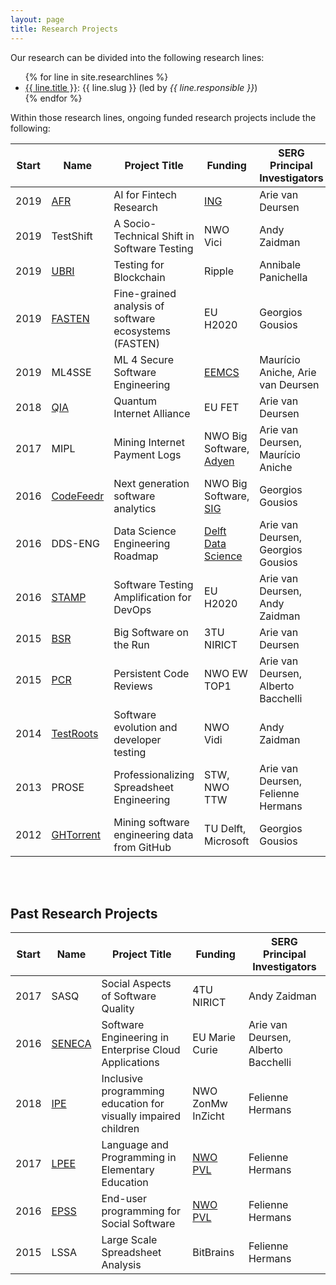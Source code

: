 ```yaml
---
layout: page
title: Research Projects
---
```


Our research can be divided into the following research lines:

<ul>
{% for line in site.researchlines %}
	<li><a href="{{ line.url }}">{{ line.title }}</a>: {{ line.slug }}  (led by <i>{{ line.responsible }}</i>)</li>
{% endfor %}
</ul>

Within those research lines, ongoing funded research projects include the following:

Start | Name | Project Title | Funding | SERG Principal Investigators
------|------|---------------|---------|------------------------
2019  | [AFR](https://se.ewi.tudelft.nl/ai4fintech/)  | AI for Fintech Research | [ING](https://www.ing.com/Home.htm)  | Arie van Deursen
2019  | TestShift | A Socio-Technical Shift in Software Testing | NWO Vici | Andy Zaidman |
2019  | [UBRI](https://ubri.ripple.com) | Testing for Blockchain | Ripple | Annibale Panichella
2019  | [FASTEN](http://gousios.org/blog/Introducing-Fasten.html) | Fine-grained analysis of software ecosystems (FASTEN) | EU H2020 | Georgios Gousios
2019  | ML4SSE  | ML 4 Secure Software Engineering | [EEMCS](https://www.tudelft.nl/en/eemcs/) | Maurício Aniche, Arie van Deursen
2018  | [QIA](http://quantum-internet.team/)  | Quantum Internet Alliance | EU FET | Arie van Deursen
2017  | MIPL | Mining Internet Payment Logs | NWO Big Software, [Adyen](https://www.adyen.com) | Arie van Deursen, Maurício Aniche
2016  | [CodeFeedr](https://codefeedr.github.io) | Next generation software analytics | NWO Big Software, [SIG](https://www.sig.eu/) | Georgios Gousios
2016  | DDS-ENG | Data Science Engineering Roadmap | [Delft Data Science](https://www.tudelft.nl/en/eemcs/cooperation/delft-data-science/) | Arie van Deursen, Georgios Gousios
2016  | [STAMP](https://www.stamp-project.eu) | Software Testing Amplification for DevOps | EU H2020 | Arie van Deursen, Andy Zaidman
2015  | [BSR](http://www.3tu-bsr.nl) | Big Software on the Run | 3TU NIRICT| Arie van Deursen
2015  | [PCR](https://www.nwo.nl/en/research-and-results/research-projects/i/54/12454.html) | Persistent Code Reviews | NWO EW TOP1 | Arie van Deursen, Alberto Bacchelli
2014  | [TestRoots](https://testroots.org/) | Software evolution and developer testing | NWO Vidi | Andy Zaidman
2013  | PROSE | Professionalizing Spreadsheet Engineering | STW, NWO TTW | Arie van Deursen, Felienne Hermans
2012  | [GHTorrent](https://ghtorrent.org) | Mining software engineering data from GitHub | TU Delft, Microsoft | Georgios Gousios

<br/>
<br/>

## Past Research Projects

Start | Name | Project Title | Funding | SERG Principal Investigators
------|------|---------------|---------|------------------------
2017  | SASQ | Social Aspects of Software Quality | 4TU NIRICT | Andy Zaidman
2016  | [SENECA](https://senecaproject.github.io) | Software Engineering in Enterprise Cloud Applications | EU Marie Curie | Arie van Deursen, Alberto Bacchelli
2018  | [IPE](http://www.felienne.com/archives/6004) | Inclusive programming education for visually impaired children | NWO ZonMw InZicht | Felienne Hermans
2017  | [LPEE](https://www.nwo.nl/onderzoek-en-resultaten/programmas/promotiebeurs+voor+leraren/toekenningen+2017-2) | Language and Programming in Elementary Education | [NWO PVL](https://www.nwo.nl/onderzoek-en-resultaten/programmas/promotiebeurs+voor+leraren) | Felienne Hermans
2016  | [EPSS](https://www.nwo.nl/onderzoek-en-resultaten/programmas/promotiebeurs+voor+leraren/toekenningen+2016-1) | End-user programming for Social Software | [NWO PVL](https://www.nwo.nl/onderzoek-en-resultaten/programmas/promotiebeurs+voor+leraren) | Felienne Hermans
2015  | LSSA | Large Scale Spreadsheet Analysis | BitBrains | Felienne Hermans

